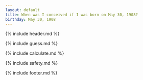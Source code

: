 ```yaml
---
layout: default
title: When was I conceived if I was born on May 30, 1908?
birthday: May 30, 1908
---
```


{% include header.md %}

{% include guess.md %}

{% include calculate.md %}

{% include safety.md %}

{% include footer.md %}



